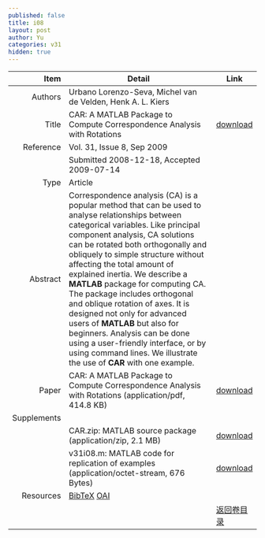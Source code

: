 ```yaml
---
published: false
title: i08
layout: post
author: Yu
categories: v31
hidden: true
---
```


| Item | Detail | Link |
|---:|---|---|
| Authors | Urbano Lorenzo-Seva, Michel van de Velden, Henk A. L. Kiers| |
| Title |CAR: A MATLAB Package to Compute Correspondence Analysis with Rotations | [download](http://www.jstatsoft.org/v31/i08/paper) |
| Reference |Vol. 31, Issue 8, Sep 2009 | |
| | Submitted 2008-12-18, Accepted 2009-07-14| | 
| Type | Article| |
| Abstract | Correspondence analysis (CA) is a popular method that can be used to analyse relationships between categorical variables. Like principal component analysis, CA solutions can be rotated both orthogonally and obliquely to simple structure without affecting the total amount of explained inertia. We describe a <b>MATLAB</b> package for computing CA. The package includes orthogonal and oblique rotation of axes.  It is designed not only for advanced users of <b>MATLAB</b> but also for beginners. Analysis can be done using a user-friendly interface, or by using command lines. We illustrate the use of <b>CAR</b> with one example.| |
| Paper | CAR: A MATLAB Package to Compute Correspondence Analysis with Rotations  (application/pdf, 414.8 KB)| [download](http://www.jstatsoft.org/v31/i08/paper) |
| Supplements | | |
| |CAR.zip: MATLAB source package  (application/zip, 2.1 MB)|  [download](http://www.jstatsoft.org/v31/i08/supp/1) |
| |v31i08.m: MATLAB code for replication of examples  (application/octet-stream, 676 Bytes)|  [download](http://www.jstatsoft.org/v31/i08/supp/2) |
| Resources | [BibTeX](http://www.jstatsoft.org/v31/i08/bibtex) [OAI](http://www.jstatsoft.org/oai?verb=GetRecord&identifier=oai.jstatsoft/v31/i08&prefix=oai_dc)| |
| |  | [返回卷目录]({{site.baseurl}}/volume/v31.html) |